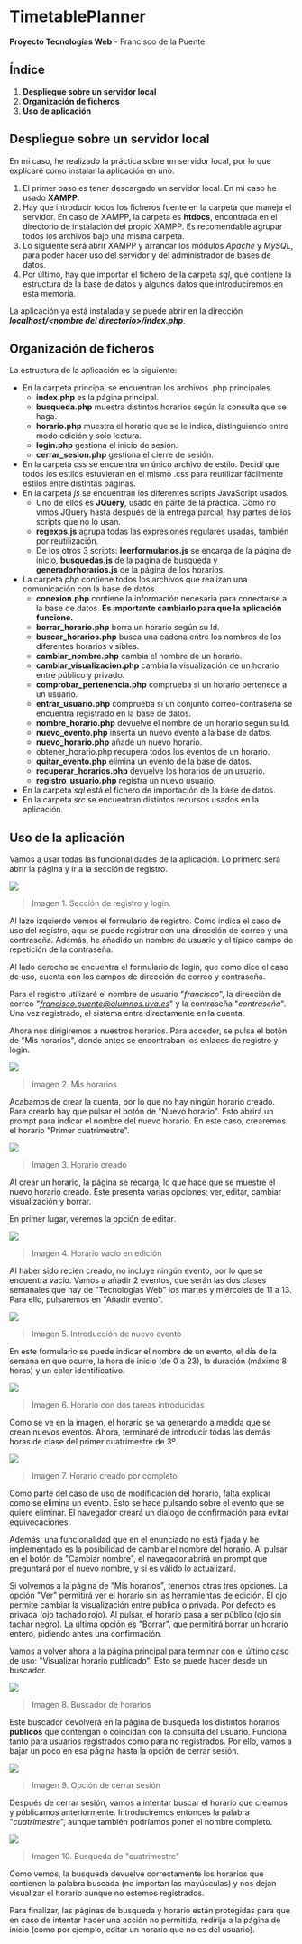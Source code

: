 # TimetablePlanner

**Proyecto Tecnologías Web** - Francisco de la Puente

## Índice

1. **Despliegue sobre un servidor local**
2. **Organización de ficheros**
3. **Uso de aplicación**

## Despliegue sobre un servidor local

En mi caso, he realizado la práctica sobre un servidor local, por lo que explicaré como instalar la aplicación en uno.

1. El primer paso es tener descargado un servidor local. En mi caso he usado **XAMPP**.
2. Hay que introducir todos los ficheros fuente en la carpeta que maneja el servidor. En caso de XAMPP, la carpeta es **htdocs**, encontrada en el directorio de instalación del propio XAMPP. Es recomendable agrupar todos los archivos bajo una misma carpeta.
3. Lo siguiente será abrir XAMPP y arrancar los módulos *Apache* y *MySQL*, para poder hacer uso del servidor y del administrador de bases de datos.
4. Por último, hay que importar el fichero de la carpeta *sql*, que contiene la estructura de la base de datos y algunos datos que introduciremos en esta memoria.

La aplicación ya está instalada y se puede abrir en la dirección ***localhost/\<nombre del directorio\>/index.php***.

## Organización de ficheros

La estructura de la aplicación es la siguiente:

- En la carpeta principal se encuentran los archivos .php principales.
    - **index.php** es la página principal.
    - **busqueda.php** muestra distintos horarios según la consulta que se haga.
    - **horario.php** muestra el horario que se le indica, distinguiendo entre modo edición y solo lectura.
    - **login.php** gestiona el inicio de sesión.
    - **cerrar_sesion.php** gestiona el cierre de sesión.
- En la carpeta *css* se encuentra un único archivo de estilo. Decidí que todos los estilos estuvieran en el mismo .css para reutilizar fácilmente estilos entre distintas páginas.
- En la carpeta *js* se encuentran los diferentes scripts JavaScript usados.
    - Uno de ellos es **JQuery**, usado en parte de la práctica. Como no vimos JQuery hasta después de la entrega parcial, hay partes de los scripts que no lo usan.
    - **regexps.js** agrupa todas las expresiones regulares usadas, también por reutilización.
    - De los otros 3 scripts: **leerformularios.js** se encarga de la página de inicio, **busquedas.js** de la página de busqueda y **generadorhorarios.js** de la página de los horarios.
- La carpeta *php* contiene todos los archivos que realizan una comunicación con la base de datos.
    - **conexion.php** contiene la información necesaria para conectarse a la base de datos. **Es importante cambiarlo para que la aplicación funcione.**
    - **borrar_horario.php** borra un horario según su Id.
    - **buscar_horarios.php** busca una cadena entre los nombres de los diferentes horarios visibles.
    - **cambiar_nombre.php** cambia el nombre de un horario.
    - **cambiar_visualizacion.php** cambia la visualización de un horario entre público y privado.
    - **comprobar_pertenencia.php** comprueba si un horario pertenece a un usuario.
    - **entrar_usuario.php** comprueba si un conjunto correo-contraseña se encuentra registrado en la base de datos.
    - **nombre_horario.php** devuelve el nombre de un horario según su Id.
    - **nuevo_evento.php** inserta un nuevo evento a la base de datos.
    - **nuevo_horario.php** añade un nuevo horario.
    - obtener_horario.php recupera todos los eventos de un horario.
    - **quitar_evento.php** elimina un evento de la base de datos.
    - **recuperar_horarios.php** devuelve los horarios de un usuario.
    - **registro_usuario.php** registra un nuevo usuario.
- En la carpeta *sql* está el fichero de importación de la base de datos.
- En la carpeta *src* se encuentran distintos recursos usados en la aplicación.

## Uso de la aplicación

Vamos a usar todas las funcionalidades de la aplicación. Lo primero será abrir la página y ir a la sección de registro.

![](src/memoria/imagen1.png)

> Imagen 1. Sección de registro y login.

Al lazo izquierdo vemos el formulario de registro. Como indica el caso de uso del registro, aquí se puede registrar con una dirección de correo y una contraseña. Además, he añadido un nombre de usuario y el típico campo de repetición de la contraseña.

Al lado derecho se encuentra el formulario de login, que como dice el caso de uso, cuenta con los campos de dirección de correo y contraseña.

Para el registro utilizaré el nombre de usuario "*francisco*", la dirección de correo "*francisco.puente@alumnos.uva.es*" y la contraseña "*contraseña*". Una vez registrado, el sistema entra directamente en la cuenta.

Ahora nos dirigiremos a nuestros horarios. Para acceder, se pulsa el botón de "Mis horarios", donde antes se encontraban los enlaces de registro y login.

![](src/memoria/imagen2.png)

> Imagen 2. Mis horarios

Acabamos de crear la cuenta, por lo que no hay ningún horario creado. Para crearlo hay que pulsar el botón de "Nuevo horario". Esto abrirá un prompt para indicar el nombre del nuevo horario. En este caso, crearemos el horario "Primer cuatrimestre".

![](src/memoria/imagen3.png)

> Imagen 3. Horario creado

Al crear un horario, la página se recarga, lo que hace que se muestre el nuevo horario creado. Este presenta varias opciones: ver, editar, cambiar visualización y borrar.

En primer lugar, veremos la opción de editar.

![](src/memoria/imagen4.png)

> Imagen 4. Horario vacío en edición

Al haber sido recien creado, no incluye ningún evento, por lo que se encuentra vacío. Vamos a añadir 2 eventos, que serán las dos clases semanales que hay de "Tecnologías Web" los martes y miércoles de 11 a 13. Para ello, pulsaremos en "Añadir evento".

![](src/memoria/imagen5.png)

> Imagen 5. Introducción de nuevo evento

En este formulario se puede indicar el nombre de un evento, el día de la semana en que ocurre, la hora de inicio (de 0 a 23), la duración (máximo 8 horas) y un color identificativo.

![](src/memoria/imagen6.png)

> Imagen 6. Horario con dos tareas introducidas

Como se ve en la imagen, el horario se va generando a medida que se crean nuevos eventos. Ahora, terminaré de introducir todas las demás horas de clase del primer cuatrimestre de 3º.

![](src/memoria/imagen7.png)

> Imagen 7. Horario creado por completo

Como parte del caso de uso de modificación del horario, falta explicar como se elimina un evento. Esto se hace pulsando sobre el evento que se quiere eliminar. El navegador creará un dialogo de confirmación para evitar equivocaciones.

Además, una funcionalidad que en el enunciado no está fijada y he implementado es la posibilidad de cambiar el nombre del horario. Al pulsar en el botón de "Cambiar nombre", el navegador abrirá un prompt que preguntará por el nuevo nombre, y si es válido lo actualizará.

Si volvemos a la página de "Mis horarios", tenemos otras tres opciones. La opción "Ver" permitirá ver el horario sin las herramientas de edición. El ojo permite cambiar la visualización entre pública o privada. Por defecto es privada (ojo tachado rojo). Al pulsar, el horario pasa a ser público (ojo sin tachar negro). La última opción es "Borrar", que permitirá borrar un horario entero, pidiendo antes una confirmación.

Vamos a volver ahora a la página principal para terminar con el último caso de uso: "Visualizar horario publicado". Esto se puede hacer desde un buscador.

![](src/memoria/imagen8.png)

> Imagen 8. Buscador de horarios

Este buscador devolverá en la página de busqueda los distintos horarios **públicos** que contengan o coincidan con la consulta del usuario. Funciona tanto para usuarios registrados como para no registrados. Por ello, vamos a bajar un poco en esa página hasta la opción de cerrar sesión.

![](src/memoria/imagen9.png)

> Imagen 9. Opción de cerrar sesión

Después de cerrar sesión, vamos a intentar buscar el horario que creamos y públicamos anteriormente. Introduciremos entonces la palabra "*cuatrimestre*", aunque también podríamos poner el nombre completo.

![](src/memoria/imagen10.png)

> Imagen 10. Busqueda de "cuatrimestre"

Como vemos, la busqueda devuelve correctamente los horarios que contienen la palabra buscada (no importan las mayúsculas) y nos dejan visualizar el horario aunque no estemos registrados.

Para finalizar, las páginas de busqueda y horario están protegidas para que en caso de intentar hacer una acción no permitida, redirija a la página de inicio (como por ejemplo, editar un horario que no es del usuario).